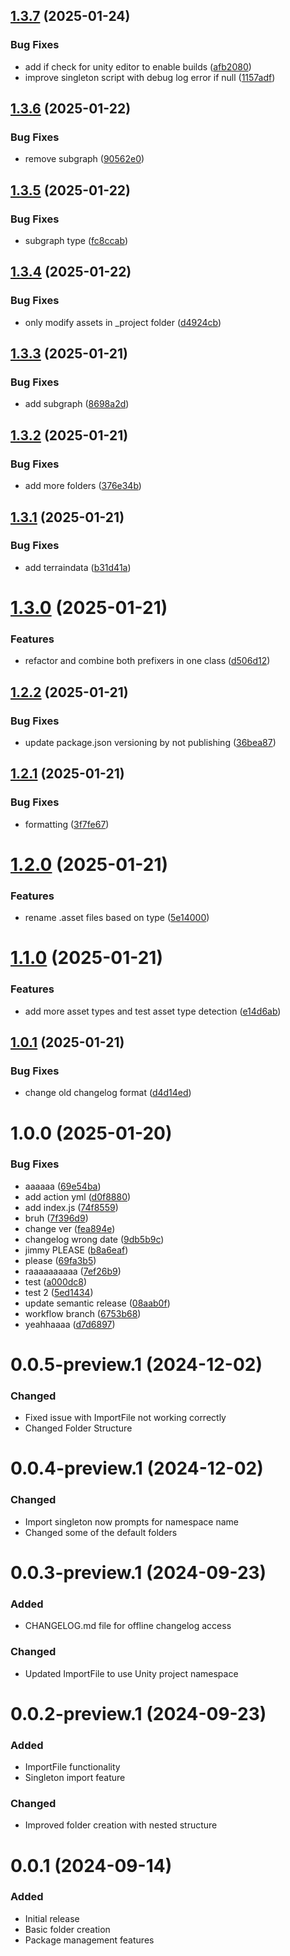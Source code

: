 ## [1.3.7](https://github.com/AkiVonAkira/com.akira.tools/compare/v1.3.6...v1.3.7) (2025-01-24)


### Bug Fixes

* add if check for unity editor to enable builds ([afb2080](https://github.com/AkiVonAkira/com.akira.tools/commit/afb208079f41d7b62a3c681e97994fe75c8e2588))
* improve singleton script with debug log error if null ([1157adf](https://github.com/AkiVonAkira/com.akira.tools/commit/1157adf8fc00d892f80f2efa3f97773cffb6c960))

## [1.3.6](https://github.com/AkiVonAkira/com.akira.tools/compare/v1.3.5...v1.3.6) (2025-01-22)


### Bug Fixes

* remove subgraph ([90562e0](https://github.com/AkiVonAkira/com.akira.tools/commit/90562e06478a8d5143c8b0a7d62179556aa7d48d))

## [1.3.5](https://github.com/AkiVonAkira/com.akira.tools/compare/v1.3.4...v1.3.5) (2025-01-22)


### Bug Fixes

* subgraph type ([fc8ccab](https://github.com/AkiVonAkira/com.akira.tools/commit/fc8ccab97aa81a8df86a1d62e617d84fa8a5c8ee))

## [1.3.4](https://github.com/AkiVonAkira/com.akira.tools/compare/v1.3.3...v1.3.4) (2025-01-22)


### Bug Fixes

* only modify assets in _project folder ([d4924cb](https://github.com/AkiVonAkira/com.akira.tools/commit/d4924cb01970d829daa0feda79f5b370e1306d83))

## [1.3.3](https://github.com/AkiVonAkira/com.akira.tools/compare/v1.3.2...v1.3.3) (2025-01-21)


### Bug Fixes

* add subgraph ([8698a2d](https://github.com/AkiVonAkira/com.akira.tools/commit/8698a2d0335531ad6942da42cca526bb46227024))

## [1.3.2](https://github.com/AkiVonAkira/com.akira.tools/compare/v1.3.1...v1.3.2) (2025-01-21)


### Bug Fixes

* add more folders ([376e34b](https://github.com/AkiVonAkira/com.akira.tools/commit/376e34b92401fca55b8e3f8aa229fd60e3beacba))

## [1.3.1](https://github.com/AkiVonAkira/com.akira.tools/compare/v1.3.0...v1.3.1) (2025-01-21)


### Bug Fixes

* add terraindata ([b31d41a](https://github.com/AkiVonAkira/com.akira.tools/commit/b31d41ab29140c6a0ad38a9e5423dd34240dfe9c))

# [1.3.0](https://github.com/AkiVonAkira/com.akira.tools/compare/v1.2.2...v1.3.0) (2025-01-21)


### Features

* refactor and combine both prefixers in one class ([d506d12](https://github.com/AkiVonAkira/com.akira.tools/commit/d506d12138ec10ce1d1bfe3c9eb6fd2f0b66f55a))

## [1.2.2](https://github.com/AkiVonAkira/com.akira.tools/compare/v1.2.1...v1.2.2) (2025-01-21)


### Bug Fixes

* update package.json versioning by not publishing ([36bea87](https://github.com/AkiVonAkira/com.akira.tools/commit/36bea87c7bdedb477b49dafee4a2b45df56d5c8b))

## [1.2.1](https://github.com/AkiVonAkira/com.akira.tools/compare/v1.2.0...v1.2.1) (2025-01-21)


### Bug Fixes

* formatting ([3f7fe67](https://github.com/AkiVonAkira/com.akira.tools/commit/3f7fe67e18b91ec456e217cd6153d5212b4b84e9))

# [1.2.0](https://github.com/AkiVonAkira/com.akira.tools/compare/v1.1.0...v1.2.0) (2025-01-21)


### Features

* rename .asset files based on type ([5e14000](https://github.com/AkiVonAkira/com.akira.tools/commit/5e14000d7e5e96d69c4149c7e348d12d61d3fd3e))

# [1.1.0](https://github.com/AkiVonAkira/com.akira.tools/compare/v1.0.1...v1.1.0) (2025-01-21)


### Features

* add more asset types and test asset type detection ([e14d6ab](https://github.com/AkiVonAkira/com.akira.tools/commit/e14d6ab9ace3907e7882955553448b6d8ce3c1a7))

## [1.0.1](https://github.com/AkiVonAkira/com.akira.tools/compare/v1.0.0...v1.0.1) (2025-01-21)


### Bug Fixes

* change old changelog format ([d4d14ed](https://github.com/AkiVonAkira/com.akira.tools/commit/d4d14ed10ed1f05998a8cbd263f757cd3824b030))

# 1.0.0 (2025-01-20)

### Bug Fixes

- aaaaaa ([69e54ba](https://github.com/AkiVonAkira/com.akira.tools/commit/69e54ba1a7e8173deedc56f82ba4e901a8dd9987))
- add action yml ([d0f8880](https://github.com/AkiVonAkira/com.akira.tools/commit/d0f8880f94be0a945c7ba09c73634cc81403ae3a))
- add index.js ([74f8559](https://github.com/AkiVonAkira/com.akira.tools/commit/74f855957d7f68c337afa8db897c1694e9c66e7e))
- bruh ([7f396d9](https://github.com/AkiVonAkira/com.akira.tools/commit/7f396d9970536fab3bfcc2d1985e9e925e3427e9))
- change ver ([fea894e](https://github.com/AkiVonAkira/com.akira.tools/commit/fea894e2fdbbf8d20d8ac6a62a67392681e4de50))
- changelog wrong date ([9db5b9c](https://github.com/AkiVonAkira/com.akira.tools/commit/9db5b9cb72d1acb916b0a0b2e4f07b95109629c7))
- jimmy PLEASE ([b8a6eaf](https://github.com/AkiVonAkira/com.akira.tools/commit/b8a6eaf3d6831db9581e182259491dee064fd29c))
- please ([69fa3b5](https://github.com/AkiVonAkira/com.akira.tools/commit/69fa3b517fc6684cb4bdf644ece890ea3fd17f0c))
- raaaaaaaaaa ([7ef26b9](https://github.com/AkiVonAkira/com.akira.tools/commit/7ef26b954a865e33483ddccf41caa02eaafcca1b))
- test ([a000dc8](https://github.com/AkiVonAkira/com.akira.tools/commit/a000dc88754be393914863e56033c37b7b6b389e))
- test 2 ([5ed1434](https://github.com/AkiVonAkira/com.akira.tools/commit/5ed1434cb818dd59e365eed24301469af05622a5))
- update semantic release ([08aab0f](https://github.com/AkiVonAkira/com.akira.tools/commit/08aab0f24ccb3f2b4e70270e6d0efb4fa0889682))
- workflow branch ([6753b68](https://github.com/AkiVonAkira/com.akira.tools/commit/6753b687a802ecd349b0d40b7c791617dd9c296a))
- yeahhaaaa ([d7d6897](https://github.com/AkiVonAkira/com.akira.tools/commit/d7d689781d2f8eef8cc1ee1312e18d9f3e806728))

# 0.0.5-preview.1 (2024-12-02)

### Changed

- Fixed issue with ImportFile not working correctly
- Changed Folder Structure

# 0.0.4-preview.1 (2024-12-02)

### Changed

- Import singleton now prompts for namespace name
- Changed some of the default folders

# 0.0.3-preview.1 (2024-09-23)

### Added

- CHANGELOG.md file for offline changelog access

### Changed

- Updated ImportFile to use Unity project namespace

# 0.0.2-preview.1 (2024-09-23)

### Added

- ImportFile functionality
- Singleton import feature

### Changed

- Improved folder creation with nested structure

# 0.0.1 (2024-09-14)

### Added

- Initial release
- Basic folder creation
- Package management features
